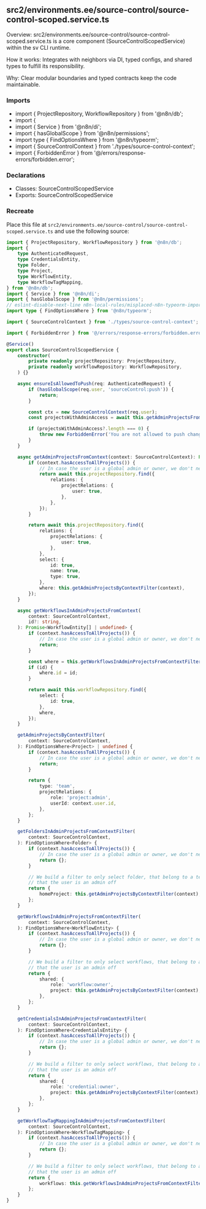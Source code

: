 ## src2/environments.ee/source-control/source-control-scoped.service.ts

Overview: src2/environments.ee/source-control/source-control-scoped.service.ts is a core component (SourceControlScopedService) within the sv CLI runtime.

How it works: Integrates with neighbors via DI, typed configs, and shared types to fulfill its responsibility.

Why: Clear modular boundaries and typed contracts keep the code maintainable.

### Imports

- import { ProjectRepository, WorkflowRepository } from '@n8n/db';
- import {
- import { Service } from '@n8n/di';
- import { hasGlobalScope } from '@n8n/permissions';
- import type { FindOptionsWhere } from '@n8n/typeorm';
- import { SourceControlContext } from './types/source-control-context';
- import { ForbiddenError } from '@/errors/response-errors/forbidden.error';

### Declarations

- Classes: SourceControlScopedService
- Exports: SourceControlScopedService

### Recreate

Place this file at `src2/environments.ee/source-control/source-control-scoped.service.ts` and use the following source:

```ts
import { ProjectRepository, WorkflowRepository } from '@n8n/db';
import {
	type AuthenticatedRequest,
	type CredentialsEntity,
	type Folder,
	type Project,
	type WorkflowEntity,
	type WorkflowTagMapping,
} from '@n8n/db';
import { Service } from '@n8n/di';
import { hasGlobalScope } from '@n8n/permissions';
// eslint-disable-next-line n8n-local-rules/misplaced-n8n-typeorm-import
import type { FindOptionsWhere } from '@n8n/typeorm';

import { SourceControlContext } from './types/source-control-context';

import { ForbiddenError } from '@/errors/response-errors/forbidden.error';

@Service()
export class SourceControlScopedService {
	constructor(
		private readonly projectRepository: ProjectRepository,
		private readonly workflowRepository: WorkflowRepository,
	) {}

	async ensureIsAllowedToPush(req: AuthenticatedRequest) {
		if (hasGlobalScope(req.user, 'sourceControl:push')) {
			return;
		}

		const ctx = new SourceControlContext(req.user);
		const projectsWithAdminAccess = await this.getAdminProjectsFromContext(ctx);

		if (projectsWithAdminAccess?.length === 0) {
			throw new ForbiddenError('You are not allowed to push changes');
		}
	}

	async getAdminProjectsFromContext(context: SourceControlContext): Promise<Project[]> {
		if (context.hasAccessToAllProjects()) {
			// In case the user is a global admin or owner, we don't need a filter
			return await this.projectRepository.find({
				relations: {
					projectRelations: {
						user: true,
					},
				},
			});
		}

		return await this.projectRepository.find({
			relations: {
				projectRelations: {
					user: true,
				},
			},
			select: {
				id: true,
				name: true,
				type: true,
			},
			where: this.getAdminProjectsByContextFilter(context),
		});
	}

	async getWorkflowsInAdminProjectsFromContext(
		context: SourceControlContext,
		id?: string,
	): Promise<WorkflowEntity[] | undefined> {
		if (context.hasAccessToAllProjects()) {
			// In case the user is a global admin or owner, we don't need a filter
			return;
		}

		const where = this.getWorkflowsInAdminProjectsFromContextFilter(context);
		if (id) {
			where.id = id;
		}

		return await this.workflowRepository.find({
			select: {
				id: true,
			},
			where,
		});
	}

	getAdminProjectsByContextFilter(
		context: SourceControlContext,
	): FindOptionsWhere<Project> | undefined {
		if (context.hasAccessToAllProjects()) {
			// In case the user is a global admin or owner, we don't need a filter
			return;
		}

		return {
			type: 'team',
			projectRelations: {
				role: 'project:admin',
				userId: context.user.id,
			},
		};
	}

	getFoldersInAdminProjectsFromContextFilter(
		context: SourceControlContext,
	): FindOptionsWhere<Folder> {
		if (context.hasAccessToAllProjects()) {
			// In case the user is a global admin or owner, we don't need a filter
			return {};
		}

		// We build a filter to only select folder, that belong to a team project
		// that the user is an admin off
		return {
			homeProject: this.getAdminProjectsByContextFilter(context),
		};
	}

	getWorkflowsInAdminProjectsFromContextFilter(
		context: SourceControlContext,
	): FindOptionsWhere<WorkflowEntity> {
		if (context.hasAccessToAllProjects()) {
			// In case the user is a global admin or owner, we don't need a filter
			return {};
		}

		// We build a filter to only select workflows, that belong to a team project
		// that the user is an admin off
		return {
			shared: {
				role: 'workflow:owner',
				project: this.getAdminProjectsByContextFilter(context),
			},
		};
	}

	getCredentialsInAdminProjectsFromContextFilter(
		context: SourceControlContext,
	): FindOptionsWhere<CredentialsEntity> {
		if (context.hasAccessToAllProjects()) {
			// In case the user is a global admin or owner, we don't need a filter
			return {};
		}

		// We build a filter to only select workflows, that belong to a team project
		// that the user is an admin off
		return {
			shared: {
				role: 'credential:owner',
				project: this.getAdminProjectsByContextFilter(context),
			},
		};
	}

	getWorkflowTagMappingInAdminProjectsFromContextFilter(
		context: SourceControlContext,
	): FindOptionsWhere<WorkflowTagMapping> {
		if (context.hasAccessToAllProjects()) {
			// In case the user is a global admin or owner, we don't need a filter
			return {};
		}

		// We build a filter to only select workflows, that belong to a team project
		// that the user is an admin off
		return {
			workflows: this.getWorkflowsInAdminProjectsFromContextFilter(context),
		};
	}
}

```
